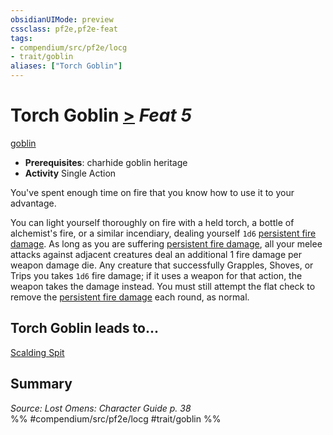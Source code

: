 ```yaml
---
obsidianUIMode: preview
cssclass: pf2e,pf2e-feat
tags:
- compendium/src/pf2e/locg
- trait/goblin
aliases: ["Torch Goblin"]
---
```

# Torch Goblin  [>](../../Rules/core-rulebook/chapter-9-playing-the-game.md#Actions "Single Action") *Feat 5*  
[goblin](../../Rules/traits/goblin.md)  

- **Prerequisites**: charhide goblin  heritage
- **Activity** Single Action

You've spent enough time on fire that you know how to use it to your advantage.

You can light yourself thoroughly on fire with a held torch, a bottle of alchemist's fire, or a similar incendiary, dealing yourself `1d6` [persistent fire damage](../../Rules/conditions.md#Persistent%20Damage). As long as you are suffering [persistent fire damage](../../Rules/conditions.md#Persistent%20Damage), all your melee attacks against adjacent creatures deal an additional 1 fire damage per weapon damage die. Any creature that successfully Grapples, Shoves, or Trips you takes `1d6` fire damage; if it uses a weapon for that action, the weapon takes the damage instead. You must still attempt the flat check to remove the [persistent fire damage](../../Rules/conditions.md#Persistent%20Damage) each round, as normal.

## Torch Goblin leads to...

[Scalding Spit](scalding-spit-locg.md)

## Summary

*Source: Lost Omens: Character Guide p. 38*  
%% #compendium/src/pf2e/locg #trait/goblin %%